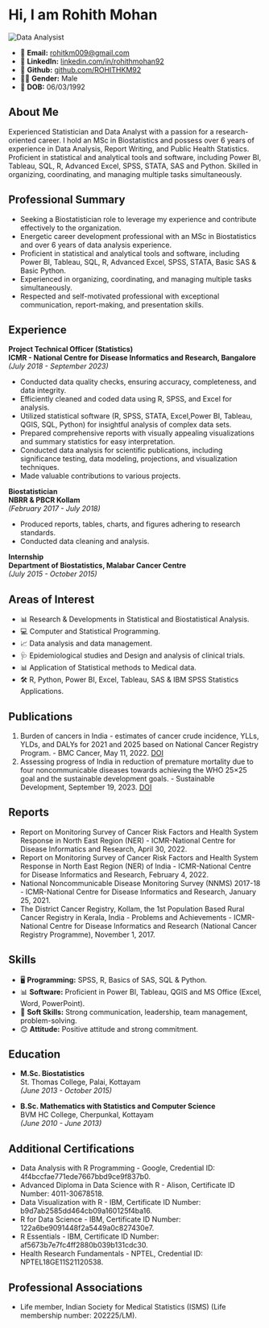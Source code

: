 # Hi, I am Rohith Mohan

![Data Analysist](https://github.com/ROHITHKM92/Power-BI-PROJECT-1/assets/87298902/40fa5535-2989-42e8-a63a-5275e50fe4a9)


- 📧 **Email:** rohitkm009@gmail.com
- 🔗 **LinkedIn:** [linkedin.com/in/rohithmohan92](https://www.linkedin.com/in/rohithmohan92)
- 🐙 **Github:** [github.com/ROHITHKM92](https://github.com/ROHITHKM92)
- 👨‍💼 **Gender:** Male
- 📅 **DOB:** 06/03/1992

## About Me
Experienced Statistician and Data Analyst with a passion for a research-oriented career. I hold an MSc in Biostatistics and possess over 6 years of experience in Data Analysis, Report Writing, and Public Health Statistics. Proficient in statistical and analytical tools and software, including  Power BI, Tableau, SQL, R, Advanced Excel, SPSS, STATA, SAS and Python. Skilled in organizing, coordinating, and managing multiple tasks simultaneously.

## Professional Summary
- Seeking a Biostatistician role to leverage my experience and contribute effectively to the organization.
- Energetic career development professional with an MSc in Biostatistics and over 6 years of data analysis experience.
- Proficient in statistical and analytical tools and software, including Power BI, Tableau, SQL, R, Advanced Excel, SPSS, STATA, Basic SAS & Basic Python.
- Experienced in organizing, coordinating, and managing multiple tasks simultaneously.
- Respected and self-motivated professional with exceptional communication, report-making, and presentation skills.

## Experience
**Project Technical Officer (Statistics)**  
**ICMR - National Centre for Disease Informatics and Research, Bangalore**  
*(July 2018 - September 2023)*
- Conducted data quality checks, ensuring accuracy, completeness, and data integrity.
- Efficiently cleaned and coded data using R, SPSS, and Excel for analysis.
- Utilized statistical software (R, SPSS, STATA, Excel,Power BI, Tableau, QGIS, SQL, Python) for insightful analysis of complex data sets.
- Prepared comprehensive reports with visually appealing visualizations and summary statistics for easy interpretation.
- Conducted data analysis for scientific publications, including significance testing, data modeling, projections, and visualization techniques.
- Made valuable contributions to various projects.

**Biostatistician**  
**NBRR & PBCR Kollam**  
*(February 2017 - July 2018)*
- Produced reports, tables, charts, and figures adhering to research standards.
- Conducted data cleaning and analysis.

**Internship**  
**Department of Biostatistics, Malabar Cancer Centre**  
*(July 2015 - October 2015)*

## Areas of Interest
- 📊 Research & Developments in Statistical and Biostatistical Analysis.
- 💻 Computer and Statistical Programming.
- 📈 Data analysis and data management.
- 🩺 Epidemiological studies and Design and analysis of clinical trials.
- 📊 Application of Statistical methods to Medical data.
- 🛠️ R, Python, Power BI, Excel, Tableau, SAS & IBM SPSS Statistics Applications.

## Publications
1. Burden of cancers in India - estimates of cancer crude incidence, YLLs, YLDs, and DALYs for 2021 and 2025 based on National Cancer Registry Program. - BMC Cancer, May 11, 2022. [DOI](https://doi.org/10.1186/s12885-022-09578-1)
2. Assessing progress of India in reduction of premature mortality due to four noncommunicable diseases towards achieving the WHO 25×25 goal and the sustainable development goals. - Sustainable Development, September 19, 2023. [DOI](https://doi.org/10.1002/sd.2761)

## Reports
- Report on Monitoring Survey of Cancer Risk Factors and Health System Response in North East Region (NER) - ICMR-National Centre for Disease Informatics and Research, April 30, 2022.
- Report on Monitoring Survey of Cancer Risk Factors and Health System Response in North East Region (NER) of India - ICMR-National Centre for Disease Informatics and Research, February 4, 2022.
- National Noncommunicable Disease Monitoring Survey (NNMS) 2017-18 - ICMR-National Centre for Disease Informatics and Research, January 25, 2021.
- The District Cancer Registry, Kollam, the 1st Population Based Rural Cancer Registry in Kerala, India - Problems and Achievements - ICMR-National Centre for Disease Informatics and Research (National Cancer Registry Programme), November 1, 2017.

## Skills
- 🖥️ **Programming:** SPSS, R, Basics of SAS, SQL & Python.
- 📊 **Software:** Proficient in Power BI, Tableau, QGIS and MS Office (Excel, Word, PowerPoint).
- 💬 **Soft Skills:** Strong communication, leadership, team management, problem-solving.
- 😊 **Attitude:** Positive attitude and strong commitment.

## Education
- **M.Sc. Biostatistics**  
St. Thomas College, Palai, Kottayam  
*(June 2013 - October 2015)*

- **B.Sc. Mathematics with Statistics and Computer Science**  
BVM HC College, Cherpunkal, Kottayam  
*(June 2010 - June 2013)*

## Additional Certifications
- Data Analysis with R Programming - Google, Credential ID: 4f4bccfae771ede7667bbd9ce9f837b0.
- Advanced Diploma in Data Science with R - Alison, Certificate ID Number: 4011-30678518.
- Data Visualization with R - IBM, Certificate ID Number: b9d7ab2585dd464cb09a160125f4ba16.
- R for Data Science - IBM, Certificate ID Number: 122a6be9091448f2a5449a0c827430e7.
- R Essentials - IBM, Certificate ID Number: af5673b7e7fc4ff2880b039b131cdc30.
- Health Research Fundamentals - NPTEL, Credential ID: NPTEL18GE11S21120538.

## Professional Associations
- Life member, Indian Society for Medical Statistics (ISMS) (Life membership number: 202225/LM).

